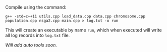 Compile using the command:


```g++ -std=c++11 utils.cpp load_data.cpp data.cpp chromosome.cpp population.cpp nsga2.cpp main.cpp > log.txt -o run```


This will create an executable by name `run`, which when executed will write all log records into `log.txt` file.

_Will add auto tools soon._
